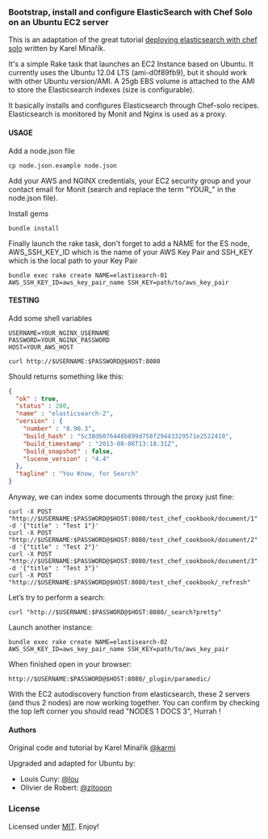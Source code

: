 ### Bootstrap, install and configure ElasticSearch with Chef Solo on an Ubuntu EC2 server

This is an adaptation of the great tutorial [deploying elasticsearch with chef solo](http://www.elasticsearch.org/tutorials/deploying-elasticsearch-with-chef-solo/) written by Karel Minařík.

It's a simple Rake task that launches an EC2 Instance based on Ubuntu.
It currently uses the Ubuntu 12.04 LTS (ami-d0f89fb9), but it should work with other Ubuntu version/AMI.
A 25gb EBS volume is attached to the AMI to store the Elasticsearch indexes (size is configurable).

It basically installs and configures Elasticsearch through Chef-solo recipes.
Elasticsearch is monitored by Monit and Nginx is used as a proxy.

#### USAGE

Add a node.json file
```shell
cp node.json.example node.json
```

Add your AWS and NGINX credentials, your EC2 security group and your contact email for Monit (search and replace the term "YOUR_" in the node.json file).

Install gems
```shell
bundle install
```

Finally launch the rake task, don't forget to add a NAME for the ES node, AWS_SSH_KEY_ID which is the name of your AWS Key Pair and SSH_KEY which is the local path to your Key Pair 
```shell
bundle exec rake create NAME=elastisearch-01 AWS_SSH_KEY_ID=aws_key_pair_name SSH_KEY=path/to/aws_key_pair
```

#### TESTING

Add some shell variables
```shell
USERNAME=YOUR_NGINX_USERNAME
PASSWORD=YOUR_NGINX_PASSWORD
HOST=YOUR_AWS_HOST
```

```shell
curl http://$USERNAME:$PASSWORD@$HOST:8080
```
Should returns something like this:
```json
{
  "ok" : true,
  "status" : 200,
  "name" : "elasticsearch-2",
  "version" : {
    "number" : "0.90.3",
    "build_hash" : "5c38d6076448b899d758f29443329571e2522410",
    "build_timestamp" : "2013-08-06T13:18:31Z",
    "build_snapshot" : false,
    "lucene_version" : "4.4"
  },
  "tagline" : "You Know, for Search"
}
```

Anyway, we can index some documents through the proxy just fine:
```shell
curl -X POST "http://$USERNAME:$PASSWORD@$HOST:8080/test_chef_cookbook/document/1" -d '{"title" : "Test 1"}'
curl -X POST "http://$USERNAME:$PASSWORD@$HOST:8080/test_chef_cookbook/document/2" -d '{"title" : "Test 2"}'
curl -X POST "http://$USERNAME:$PASSWORD@$HOST:8080/test_chef_cookbook/document/3" -d '{"title" : "Test 3"}'
curl -X POST "http://$USERNAME:$PASSWORD@$HOST:8080/test_chef_cookbook/_refresh"
```

Let’s try to perform a search:
```shell
curl "http://$USERNAME:$PASSWORD@$HOST:8080/_search?pretty"
```

Launch another instance:
```shell
bundle exec rake create NAME=elastisearch-02 AWS_SSH_KEY_ID=aws_key_pair_name SSH_KEY=path/to/aws_key_pair
```

When finished open in your browser:
```
http://$USERNAME:$PASSWORD@$HOST:8080/_plugin/paramedic/
```
With the EC2 autodiscovery function from elasticsearch, these 2 servers (and thus 2 nodes) are now working together.
You can confirm by checking the top left corner you should read "NODES 1 DOCS 3", Hurrah !

#### Authors

Original code and tutorial by Karel Minařík [@karmi](https://github.com/karmi)

Upgraded and adapted for Ubuntu by:
* Louis Cuny: [@lou](https://github.com/lou)
* Olivier de Robert: [@zitooon](https://github.com/zitooon)

### License

Licensed under [MIT](http://opensource.org/licenses/mit-license.php). Enjoy!
